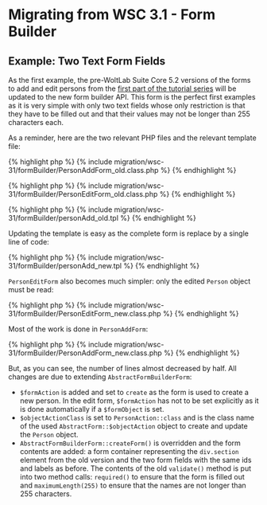 # Migrating from WSC 3.1 - Form Builder

## Example: Two Text Form Fields

As the first example, the pre-WoltLab Suite Core 5.2 versions of the forms to add and edit persons from the [first part of the tutorial series](tutorial_tutorial-series_part-1-base-structure.md) will be updated to the new form builder API.
This form is the perfect first examples as it is very simple with only two text fields whose only restriction is that they have to be filled out and that their values may not be longer than 255 characters each.

As a reminder, here are the two relevant PHP files and the relevant template file:

{% highlight php %}
{% include migration/wsc-31/formBuilder/PersonAddForm_old.class.php %}
{% endhighlight %}

{% highlight php %}
{% include migration/wsc-31/formBuilder/PersonEditForm_old.class.php %}
{% endhighlight %}

{% highlight php %}
{% include migration/wsc-31/formBuilder/personAdd_old.tpl %}
{% endhighlight %}

Updating the template is easy as the complete form is replace by a single line of code:

{% highlight php %}
{% include migration/wsc-31/formBuilder/personAdd_new.tpl %}
{% endhighlight %}

`PersonEditForm` also becomes much simpler:
only the edited `Person` object must be read:

{% highlight php %}
{% include migration/wsc-31/formBuilder/PersonEditForm_new.class.php %}
{% endhighlight %}

Most of the work is done in `PersonAddForm`:

{% highlight php %}
{% include migration/wsc-31/formBuilder/PersonAddForm_new.class.php %}
{% endhighlight %}

But, as you can see, the number of lines almost decreased by half.
All changes are due to extending `AbstractFormBuilderForm`:

- `$formAction` is added and set to `create` as the form is used to create a new person.
  In the edit form, `$formAction` has not to be set explicitly as it is done automatically if a `$formObject` is set.
- `$objectActionClass` is set to `PersonAction::class` and is the class name of the used `AbstractForm::$objectAction` object to create and update the `Person` object.
- `AbstractFormBuilderForm::createForm()` is overridden and the form contents are added:
  a form container representing the `div.section` element from the old version and the two form fields with the same ids and labels as before.
  The contents of the old `validate()` method is put into two method calls:
  `required()` to ensure that the form is filled out and `maximumLength(255)` to ensure that the names are not longer than 255 characters.
